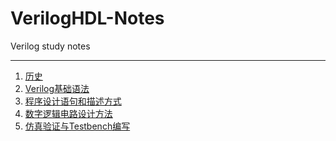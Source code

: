 # VerilogHDL-Notes

Verilog study notes

---

1. [历史]()
2. [Verilog基础语法](Verilog基础语法.md)
3. [程序设计语句和描述方式](程序设计语句和描述方式.md)
4. [数字逻辑电路设计方法](数字逻辑电路设计方法.md)
5. [仿真验证与Testbench编写](仿真验证与Testbench编写.md)
